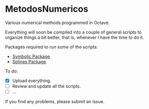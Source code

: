 # MetodosNumericos
Various numerical methods programmed in Octave. 

Everything will soon be compiled into a couple of general scripts to organize things a bit better, that is, whenever I have the time to do it. 

Packages required to run some of the scripts:  
- [Symbolic Package](https://github.com/cbm755/octsympy) 
- [Splines Package](https://octave.sourceforge.io/splines/index.html)

To do: 
- [X] Upload everything. 
- [ ] Review and update all the scripts. 
- [ ] ...

If you find any problems, please submit an issue.
